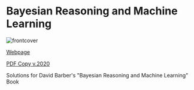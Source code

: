# Bayesian Reasoning and Machine Learning

![frontcover](http://web4.cs.ucl.ac.uk/staff/D.Barber/textbook/jacket.gif)

[Webpage](http://web4.cs.ucl.ac.uk/staff/D.Barber/pmwiki/pmwiki.php?n=Brml.HomePage)

[PDF Copy v.2020](http://web4.cs.ucl.ac.uk/staff/D.Barber/textbook/200620.pdf)

Solutions for David Barber's "Bayesian Reasoning and Machine Learning" Book
